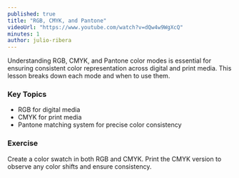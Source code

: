 ```yaml
---
published: true
title: "RGB, CMYK, and Pantone"
videoUrl: "https://www.youtube.com/watch?v=dQw4w9WgXcQ"
minutes: 1
author: julio-ribera
---
```


Understanding RGB, CMYK, and Pantone color modes is essential for ensuring consistent color representation across digital and print media. This lesson breaks down each mode and when to use them.

### Key Topics

- RGB for digital media
- CMYK for print media
- Pantone matching system for precise color consistency

### Exercise

Create a color swatch in both RGB and CMYK. Print the CMYK version to observe any color shifts and ensure consistency.
